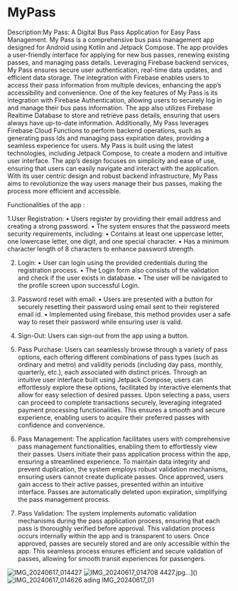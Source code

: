 # MyPass
Description:My Pass: A Digital Bus Pass Application for Easy Pass Management. My Pass is a 
comprehensive bus pass management app designed for Android using Kotlin and Jetpack 
Compose. The app provides a user-friendly interface for applying for new bus passes, renewing
existing passes, and managing pass details. Leveraging Firebase backend services, My Pass 
ensures secure user authentication, real-time data updates, and efficient data storage. The 
integration with Firebase enables users to access their pass information from multiple devices, 
enhancing the app’s accessibility and convenience. One of the key features of My Pass is its 
integration with Firebase Authentication, allowing users to securely log in and manage their 
bus pass information. The app also utilizes Firebase Realtime Database to store and retrieve 
pass details, ensuring that users always have up-to-date information. Additionally, My Pass 
leverages Firebase Cloud Functions to perform backend operations, such as generating pass Ids 
and managing pass expiration dates, providing a seamless experience for users. My Pass is built 
using the latest technologies, including Jetpack Compose, to create a modern and intuitive user 
interface. The app’s design focuses on simplicity and ease of use, ensuring that users can easily 
navigate and interact with the application. With its user centric design and robust backend 
infrastructure, My Pass aims to revolutionize the way users manage their bus passes, making 
the process more efficient and accessible.

Functionalities of the app :

1.User Registration: 
• Users register by providing their email address and creating a strong password.
• The system ensures that the password meets security requirements, including:
• Contains at least one uppercase letter, one lowercase letter, one digit, and one special 
character.
• Has a minimum character length of 8 characters to enhance password strength.

2. Login: 
• User can login using the provided credentials during the registration process.
• The Login form also consists of the validation and check if the user exists in database.
• The user will be navigated to the profile screen upon successful Login.

3. Password reset with email:
• Users are presented with a button for securely resetting their password using email sent 
to their registered email id.
• Implemented using firebase, this method provides user a safe way to reset their 
password while ensuring user is valid.
4. Sign-Out: Users can sign-out from the app using a button.

5. Pass Purchase: Users can seamlessly browse through a variety of pass options, each offering 
different combinations of pass types (such as ordinary and metro) and validity periods 
(including day pass, monthly, quarterly, etc.), each associated with distinct prices. Through an 
intuitive user interface built using Jetpack Compose, users can effortlessly explore these 
options, facilitated by interactive elements that allow for easy selection of desired passes. Upon 
selecting a pass, users can proceed to complete transactions securely, leveraging integrated 
payment processing functionalities. This ensures a smooth and secure experience, enabling 
users to acquire their preferred passes with confidence and convenience.

6. Pass Management: The application facilitates users with comprehensive pass management 
functionalities, enabling them to effortlessly view their passes. Users initiate their pass 
application process within the app, ensuring a streamlined experience. To maintain data 
integrity and prevent duplication, the system employs robust validation mechanisms, ensuring 
users cannot create duplicate passes. Once approved, users gain access to their active passes, 
presented within an intuitive interface. Passes are automatically deleted upon expiration, 
simplifying the pass management process.

7. Pass Validation: The system implements automatic validation mechanisms during the pass application process, ensuring that each pass is thoroughly verified before approval. This 
validation process occurs internally within the
app and is transparent to users. Once approved, passes are securely stored and are only 
accessible within the app. This seamless process ensures efficient and secure validation of 
passes, allowing for smooth transit experiences for passengers.

![IMG_20240617_014427](https://github.com/ALLURKARSUSHANTH/MyPass/assets/146927710/2de02377-03cb-4b8f-9901-2795db693ea3)
![IMG_20240617_014708](https://github.com/ALLURKARSUSHANTH/MyPass/assets/146927710/89b5b268-216b-4719-879d-773fc7d64829)
4427.jpg…]()
![IMG_20240617_014626](https://github.com/ALLURKARSUSHANTH/MyPass/assets/146927710/9d0f9653-2d6f-4dcf-84f5-cd1f32f49032)
ading IMG_20240617_01
